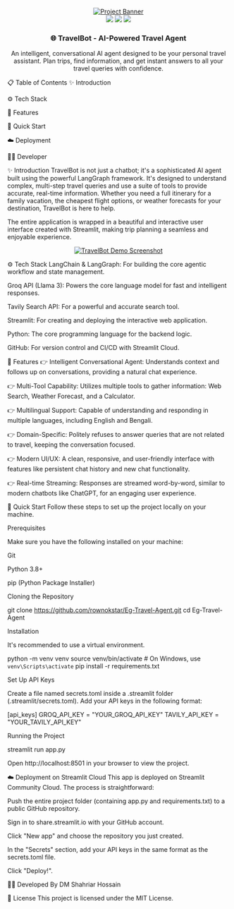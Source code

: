 <div align="center">
<br />
<a href="https://YOUR-STREAMLIT-APP-URL.streamlit.app/" target="_blank">
<img src="https://i.imgur.com/g8RnjtU.png" alt="Project Banner">
</a>
<br />

<div>
<img src="https://img.shields.io/badge/Streamlit-FF4B4B?style=for-the-badge&logo=streamlit&logoColor=white" />
<img src="https://img.shields.io/badge/Python-3776AB?style=for-the-badge&logo=python&logoColor=white" />
<img src="https://img.shields.io/badge/LangChain-LangGraph-yellow?style=for-the-badge" />
</div>

<h3 align="center">🌐 TravelBot - AI-Powered Travel Agent</h3>

<div align="center">
  An intelligent, conversational AI agent designed to be your personal travel assistant. Plan trips, find information, and get instant answers to all your travel queries with confidence.
</div>

</div>

📋 <a name="table">Table of Contents</a>
✨ Introduction

⚙️ Tech Stack

🔋 Features

🤸 Quick Start

☁️ Deployment

👨‍💻 Developer

<a name="introduction">✨ Introduction</a>
TravelBot is not just a chatbot; it's a sophisticated AI agent built using the powerful LangGraph framework. It's designed to understand complex, multi-step travel queries and use a suite of tools to provide accurate, real-time information. Whether you need a full itinerary for a family vacation, the cheapest flight options, or weather forecasts for your destination, TravelBot is here to help.

The entire application is wrapped in a beautiful and interactive user interface created with Streamlit, making trip planning a seamless and enjoyable experience.

<div align="center">
<a href="https://YOUR-STREAMLIT-APP-URL.streamlit.app/" target="_blank">
<img src="https://i.imgur.com/g8RnjtU.png" alt="TravelBot Demo Screenshot">
</a>
</div>

<a name="tech-stack">⚙️ Tech Stack</a>
LangChain & LangGraph: For building the core agentic workflow and state management.

Groq API (Llama 3): Powers the core language model for fast and intelligent responses.

Tavily Search API: For a powerful and accurate search tool.

Streamlit: For creating and deploying the interactive web application.

Python: The core programming language for the backend logic.

GitHub: For version control and CI/CD with Streamlit Cloud.

<a name="features">🔋 Features</a>
👉 Intelligent Conversational Agent: Understands context and follows up on conversations, providing a natural chat experience.

👉 Multi-Tool Capability: Utilizes multiple tools to gather information: Web Search, Weather Forecast, and a Calculator.

👉 Multilingual Support: Capable of understanding and responding in multiple languages, including English and Bengali.

👉 Domain-Specific: Politely refuses to answer queries that are not related to travel, keeping the conversation focused.

👉 Modern UI/UX: A clean, responsive, and user-friendly interface with features like persistent chat history and new chat functionality.

👉 Real-time Streaming: Responses are streamed word-by-word, similar to modern chatbots like ChatGPT, for an engaging user experience.

<a name="quick-start">🤸 Quick Start</a>
Follow these steps to set up the project locally on your machine.

Prerequisites

Make sure you have the following installed on your machine:

Git

Python 3.8+

pip (Python Package Installer)

Cloning the Repository

git clone https://github.com/rownokstar/Eg-Travel-Agent.git
cd Eg-Travel-Agent

Installation

It's recommended to use a virtual environment.

python -m venv venv
source venv/bin/activate  # On Windows, use `venv\Scripts\activate`
pip install -r requirements.txt

Set Up API Keys

Create a file named secrets.toml inside a .streamlit folder (.streamlit/secrets.toml). Add your API keys in the following format:

[api_keys]
GROQ_API_KEY = "YOUR_GROQ_API_KEY"
TAVILY_API_KEY = "YOUR_TAVILY_API_KEY"

Running the Project

streamlit run app.py

Open http://localhost:8501 in your browser to view the project.

<a name="deployment">☁️ Deployment on Streamlit Cloud</a>
This app is deployed on Streamlit Community Cloud. The process is straightforward:

Push the entire project folder (containing app.py and requirements.txt) to a public GitHub repository.

Sign in to share.streamlit.io with your GitHub account.

Click "New app" and choose the repository you just created.

In the "Secrets" section, add your API keys in the same format as the secrets.toml file.

Click "Deploy!".

<a name="developer">👨‍💻 Developed By</a>
DM Shahriar Hossain

📄 License
This project is licensed under the MIT License.
